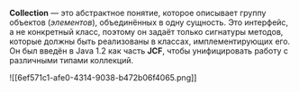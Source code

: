 
**Collection** — это абстрактное понятие, которое описывает группу объектов (*элементов*), объединённых в одну сущность.
Это интерфейс, а не конкретный класс, поэтому он задаёт только сигнатуры методов, которые должны быть реализованы в классах, имплементирующих его. Он был введён в Java 1.2 как часть **JCF**, чтобы унифицировать работу с различными типами коллекций.

![[6ef571c1-afe0-4314-9038-b472b06f4065.png]]